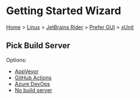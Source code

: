 # Getting Started Wizard

[Home](/docs/wiz/readme.md) > [Linux](Linux.md) > [JetBrains Rider](Linux_Rider.md) > [Prefer GUI](Linux_Rider_Gui.md) > [xUnit](Linux_Rider_Gui_xUnit.md)

## Pick Build Server

Options:
 * [AppVeyor](Linux_Rider_Gui_xUnit_AppVeyor.md)
 * [GitHub Actions](Linux_Rider_Gui_xUnit_GitHubActions.md)
 * [Azure DevOps](Linux_Rider_Gui_xUnit_AzureDevOps.md)
 * [No build server](Linux_Rider_Gui_xUnit_None.md)

